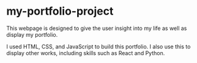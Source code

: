# my-portfolio-project
This webpage is designed to give the user insight into my life as well as display my portfolio.

I used HTML, CSS, and JavaScript to build this portfolio. I also use this to display other works, including skills such as React and Python.
